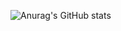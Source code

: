 ![Anurag's GitHub stats](https://github-readme-stats.vercel.app/api?username=GttShalee&show_icons=true&theme=radical)
